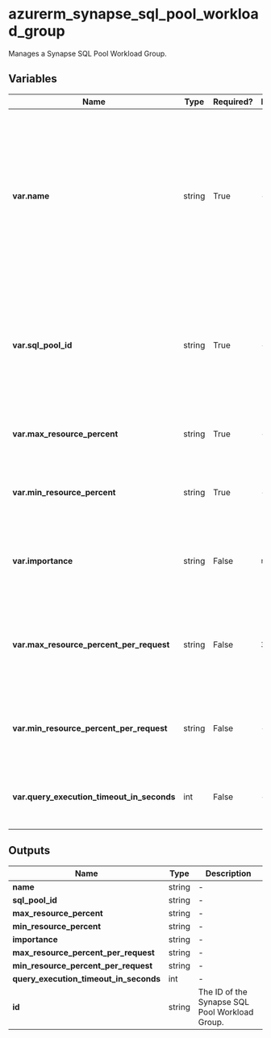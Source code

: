 # azurerm_synapse_sql_pool_workload_group

Manages a Synapse SQL Pool Workload Group.

## Variables

| Name | Type | Required? |  Default  |  Description |
| ---- | ---- | --------- |  ----------- | ----------- |
| **var.name** | string | True | -  |  The name which should be used for this Synapse SQL Pool Workload Group. Changing this forces a new Synapse SQL Pool Workload Group to be created. | 
| **var.sql_pool_id** | string | True | -  |  The ID of the Synapse SQL Pool. Changing this forces a new Synapse SQL Pool Workload Group to be created. | 
| **var.max_resource_percent** | string | True | -  |  The workload group cap percentage resource. | 
| **var.min_resource_percent** | string | True | -  |  The workload group minimum percentage resource. | 
| **var.importance** | string | False | `normal`  |  The workload group importance level. Defaults to `normal`. | 
| **var.max_resource_percent_per_request** | string | False | `3`  |  The workload group request maximum grant percentage. Defaults to `3`. | 
| **var.min_resource_percent_per_request** | string | False | -  |  The workload group request minimum grant percentage. | 
| **var.query_execution_timeout_in_seconds** | int | False | -  |  The workload group query execution timeout. | 



## Outputs

| Name | Type | Description |
| ---- | ---- | --------- | 
| **name** | string  | - | 
| **sql_pool_id** | string  | - | 
| **max_resource_percent** | string  | - | 
| **min_resource_percent** | string  | - | 
| **importance** | string  | - | 
| **max_resource_percent_per_request** | string  | - | 
| **min_resource_percent_per_request** | string  | - | 
| **query_execution_timeout_in_seconds** | int  | - | 
| **id** | string  | The ID of the Synapse SQL Pool Workload Group. | 